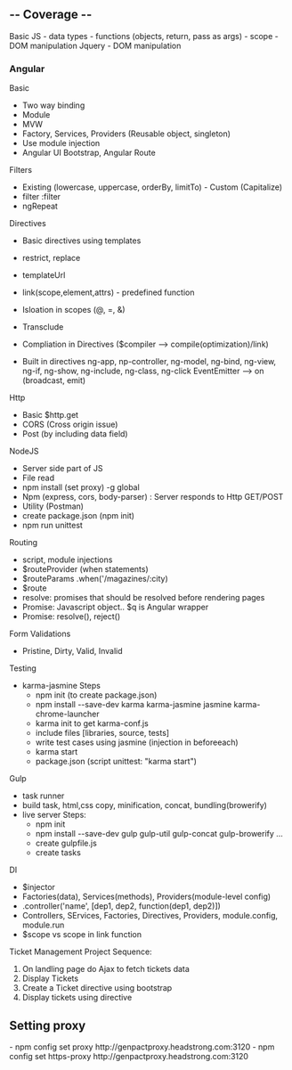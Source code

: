 <h2> -- Coverage -- </h2>
Basic JS
 - data types
 - functions (objects, return, pass as args)
 - scope
 - DOM manipulation
Jquery
 - DOM manipulation

<h3>Angular</h3>

Basic
  - Two way binding
  - Module
  - MVW
  - Factory, Services, Providers (Reusable object, singleton)
  - Use module injection
  - Angular UI Bootstrap, Angular Route
    
Filters
  - Existing (lowercase, uppercase, orderBy, limitTo)  - Custom (Capitalize) 
  - filter :filter
  - ngRepeat
  
Directives
  - Basic directives using templates
  - restrict, replace
  - templateUrl
  - link(scope,element,attrs) - predefined function
  - Isloation in scopes (@, =, &)
  - Transclude
  - Compliation in Directives ($compiler --> compile(optimization)/link)
  
  - Built in directives
    ng-app, np-controller, ng-model, ng-bind, ng-view, ng-if, ng-show, ng-include, ng-class, ng-click
    EventEmitter --> on (broadcast, emit)
  
Http
 - Basic $http.get
 - CORS (Cross origin issue)
 - Post (by including data field)
 
NodeJS
 - Server side part of JS
 - File read
 - npm install (set proxy)   -g global
 - Npm (express, cors, body-parser) : Server responds to Http GET/POST 
 - Utility (Postman)
 - create package.json (npm init)
 - npm run unittest
 
 
Routing
 - script, module injections
 - $routeProvider (when statements)
 - $routeParams .when('/magazines/:city)
 - $route
 - resolve: promises that should be resolved before rendering pages
 - Promise: Javascript object.. $q is Angular wrapper
 - Promise: resolve(), reject()

Form Validations
 - Pristine, Dirty, Valid, Invalid
 
Testing
 - karma-jasmine
 Steps
    - npm init (to create package.json)
    - npm install --save-dev karma karma-jasmine jasmine karma-chrome-launcher
    - karma init to get karma-conf.js
    - include files [libraries, source, tests]
    - write test cases using jasmine (injection in beforeeach)
    - karma start
    - package.json (script unittest: "karma start")
 
 Gulp
  - task runner
  - build task, html,css copy, minification, concat, bundling(browerify)
  - live server
  Steps:
    - npm init
    - npm install --save-dev gulp gulp-util gulp-concat gulp-browerify ...
    - create gulpfile.js
    - create tasks

 DI 
  - $injector
  - Factories(data), Services(methods), Providers(module-level config)
  - .controller('name', [dep1, dep2, function(dep1, dep2)])
  - Controllers, SErvices, Factories, Directives, Providers, module.config, module.run
  - $scope vs scope in link function
  
  
 
 Ticket Management Project Sequence:
 1. On landling page do Ajax to fetch tickets data
 2. Display Tickets
 3. Create a Ticket directive using bootstrap
 4. Display tickets using directive


<h2>Setting proxy</h2>
 - npm config set proxy http://genpactproxy.headstrong.com:3120 
 - npm config set https-proxy http://genpactproxy.headstrong.com:3120

